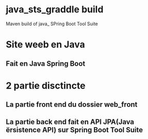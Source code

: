 # java_sts_graddle build
Maven build of java_ SPring Boot Tool Suite
# Site weeb en Java
## Fait en Java Spring Boot
# 2 partie disctincte
## La partie front end du dossier web_front
## La partie back end fait en API JPA(Java ërsistence API) sur Spring Boot Tool Suite


